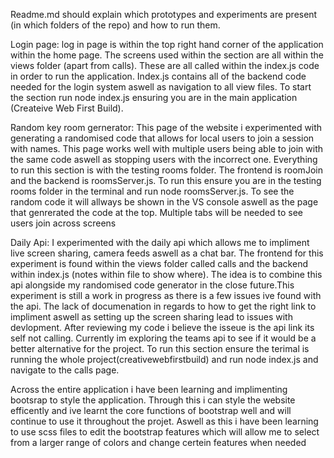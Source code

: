 Readme.md should explain which prototypes and experiments are present (in which folders of the repo) and how to run them.

Login page: log in page is within the top right hand corner of the application within the home page. The screens used within the section are all within the views folder (apart from calls). These are all called within the index.js code in order to run the application. Index.js contains all of the backend code needed for the login system aswell as navigation to all view files. To start the section run node index.js ensuring you are in the main application (Createive Web First Build).

Random key room gernerator: This page of the website i experimented with generating a randomised code that allows for local users to join a session with names. This page works well with multiple users being able to join with the same code aswell as stopping users with the incorrect one. Everything to run this section is with the testing rooms folder. The frontend is roomJoin and the backend is roomsServer.js. To run this ensure you are in the testing rooms folder in the terminal and run node roomsServer.js. To see the random code it will allways be shown in the VS console aswell as the page that genrerated the code at the top. Multiple tabs will be needed to see users join across screens

Daily Api: I experimented with the daily api which allows me to impliment live screen sharing, camera feeds aswell as a chat bar. The frontend for this experiment is found within the views folder called calls and the backend within index.js (notes within file to show where). The idea is to combine this api alongside my randomised code generator in the close future.This experiment is still a work in progress as there is a few issues ive found with the api. The lack of documenation in regards to how to get the right link to impliment aswell as setting up the screen sharing lead to issues with devlopment. After reviewing my code i believe the isseue is the api link its self not calling. Currently im exploring the teams api to see if it would be a better alternative for the project. To run this section ensure the terimal is running the whole project(creativewebfirstbuild) and run node index.js and navigate to the calls page.

Across the entire application i have been learning and implimenting bootsrap to style the application. Through this i can style the website efficently and ive learnt the core functions of bootstrap well and will continue to use it throughout the projet. Aswell as this i have been learning to use scss files to edit the bootstrap features which will allow me to select from a larger range of colors and change certein features when needed

